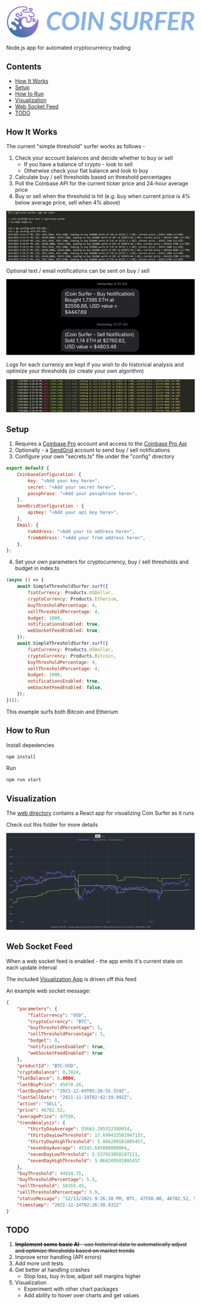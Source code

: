 ![logo](docs/images/logo.png)

Node.js app for automated cryptocurrency trading

## Contents
- [How It Works](#how-it-works)
- [Setup](#setup)
- [How to Run](#how-to-run)
- [Visualization](#visualization)
- [Web Socket Feed](#web-socket-feed)
- [TODO](#todo)

## How It Works

The current "simple threshold" surfer works as follows -

1. Check your account balances and decide whether to buy or sell
    - If you have a balance of crypto - look to sell
    - Otherwise check your fiat balance and look to buy
2. Calculate buy / sell thresholds based on threshold percentages
3. Poll the Coinbase API for the current ticker price and 24-hour average price
4. Buy or sell when the threshold is hit (e.g. buy when current price is 4% below average price, sell when 4% above)

![log](docs/images/log.png)

Optional text / email notifications can be sent on buy / sell

![notification](docs/images/text-notification.jpg)

Logs for each currency are kept if you wish to do historical analysis and optimize your thresholds (or create your own algorithm)

![historical-log](docs/images/historical-log.jpg)

## Setup
1. Requires a [Coinbase Pro](https://pro.coinbase.com) account and access to the [Coinbase Pro Api](https://docs.pro.coinbase.com/)
2. Optionally - a [SendGrid](https://sendgrid.com) account to send buy / sell notifications
3. Configure your own "secrets.ts" file under the "config" directory
```JavaScript
export default {
    CoinbaseConfiguration: {
        key: "<Add your key here>",
        secret: "<Add your secret here>",
        passphrase: "<Add your passphrase here>",
    },
    SendGridConfiguration : {
        apiKey: "<Add your api key here>",
    },
    Email: {
        toAddress: "<Add your to address here>",
        fromAddress: "<Add your from address here>",
    },
};
```
4. Set your own parameters for cryptocurrency, buy / sell thresholds and budget in index.ts
```JavaScript
(async () => {
    await SimpleThresholdSurfer.surf({
        fiatCurrency: Products.USDollar,
        cryptoCurrency: Products.Etherium,
        buyThresholdPercentage: 4,
        sellThresholdPercentage: 4,
        budget: 1000,
        notificationsEnabled: true,
        webSocketFeedEnabled: true,
    });
    await SimpleThresholdSurfer.surf({
        fiatCurrency: Products.USDollar,
        cryptoCurrency: Products.Bitcoin,
        buyThresholdPercentage: 4,
        sellThresholdPercentage: 4,
        budget: 1000,
        notificationsEnabled: true,
        webSocketFeedEnabled: false,
    });
})();
```
This example surfs both Bitcoin and Etherium

## How to Run
Install depedencies
```bash
npm install
```
Run 
```bash
npm run start
```

## Visualization
The [web directory](https://github.com/husarms/coin-surfer/tree/master/web) contains a React app for visualizing Coin Surfer as it runs

Check out this folder for more details

![visualization](docs/images/visualization-2.png)

## Web Socket Feed
When a web socket feed is enabled - the app emits it's current state on each update interval

The included [Visualization App](https://github.com/husarms/coin-surfer/tree/master/web) is driven off this feed

An example web socket message:
``` JSON
{
    "parameters": {
        "fiatCurrency": "USD",
        "cryptoCurrency": "BTC",
        "buyThresholdPercentage": 5,
        "sellThresholdPercentage": 5,
        "budget": 0,
        "notificationsEnabled": true,
        "webSocketFeedEnabled": true
    },
    "productId": "BTC-USD",
    "cryptoBalance": 0.7024,
    "fiatBalance": 0.0004,
    "lastBuyPrice": 45078.26,
    "lastBuyDate": "2021-12-04T05:26:55.559Z",
    "lastSellDate": "2021-11-19T02:42:39.992Z",
    "action": "SELL",
    "price": 46782.52,
    "averagePrice": 47550,
    "trendAnalysis": {
        "thirtyDayAverage": 55663.285322580654,
        "thirtyDayLowThreshold": 17.699433501947137,
        "thirtyDayHighThreshold": 5.866209581085457,
        "sevenDayAverage": 49145.645000000004,
        "sevenDayLowThreshold": 5.537933058197211,
        "sevenDayHighThreshold": 5.866209581085457
    },
    "buyThreshold": 44934.75,
    "buyThresholdPercentage": 5.5,
    "sellThreshold": 50355.45,
    "sellThresholdPercentage": 5.9,
    "statusMessage": "12/13/2021 9:26:38 PM, BTC, 47550.00, 46782.52, 50355.45, looking to sell 0.7024 BTC at $50355.45 (+5.9%) (last buy price $45078.26); current price = $46782.52 (-1.61%)",
    "timestamp": "2021-12-14T02:26:38.932Z"
}
```

## TODO
1. ~~**Implement some basic AI** - use historical data to automatically adjust and optimize thresholds based on market trends~~
2. Improve error handling (API errors)
3. Add more unit tests
4. Get better at handling crashes
    - Stop loss, buy in low, adjust sell margins higher
5. Visualization
    - Experiment with other chart packages
    - Add ability to hover over charts and get values
